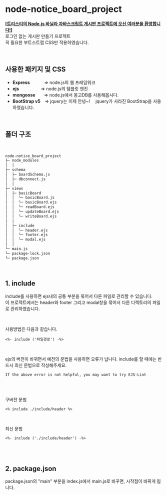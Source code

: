 # node-notice_board_project  
[**[트리스티의 Node.js 바닐라 자바스크립트 게시판 프로젝트에 오신 여러분을 환영합니다!]**](https://tristy.tistory.com/)  
로그인 없는 게시판 만들기 프로젝트  
꼭 필요한 부트스트랩 CSS만 적용하였습니다.  

<br/>

사용한 패키지 및 CSS  
-----------------
- **Express**  　　　=> node.js의 웹 프레임워크  
- **ejs**　　　　　=> node.js의 템플릿 엔진  
- **mongoose**　　=> node.js에서 몽고DB를 사용해봅시다.  
- **BootStrap v5**　=> jquery는 이제 안녕~!　 jquery가 사라진 BootStrap을 사용하였습니다.  


<br/>

폴더 구조  
-----------------  

<br/>

```bash
node-notice_board_project
├─ node_modules
│  │  
├─ schema
│  ├─ boardSchema.js
│  ├─ dbconnect.js
│  │  
├─ views
│  ├─ basicBoard
│  │  └─ basicBoard.js
│  │  └─ basicBoard.ejs
│  │  └─ readBoard.ejs
│  │  └─ updateBoard.ejs
│  │  └─ writeBoard.ejs
│  │  
│  ├─ include
│  │  └─ header.ejs
│  │  └─ footer.ejs
│  │  └─ modal.ejs
│  │ 
└─ main.js
└─ package-lock.json
└─ package.json
```

<br/>


**1. include**
--------------

include를 사용하면 ejs내의 공통 부분을 묶어서 다른 파일로 관리할 수 있습니다.  
이 프로젝트에서는 header와 footer 그리고 modal창을 묶어서 다른 디렉토리의 파일로 관리하였습니다.  

<br/>

사용방법은 다음과 같습니다.  

```ejs
<%- include ('파일경로') -%>
```

<br/>

ejs의 버전이 바뀌면서 예전의 문법을 사용하면 오류가 납니다. include를 할 때에는 반드시 최신 문법으로 작성해주세요. 

```bash
If the above error is not helpful, you may want to try EJS-Lint
```
<br/>
 

<br/>

구버전 문법  
```ejs
<% include ./include/header %>
```  

<br/>

최신 문법  
```ejs
<%- include ('./include/header') -%>
```  

<br/>
<br/>

**2. package.json**
--------------

package.json의 "main" 부분을 index.js에서 main.js로 바꾸면, 시작점이 바뀌게 됩니다.  









